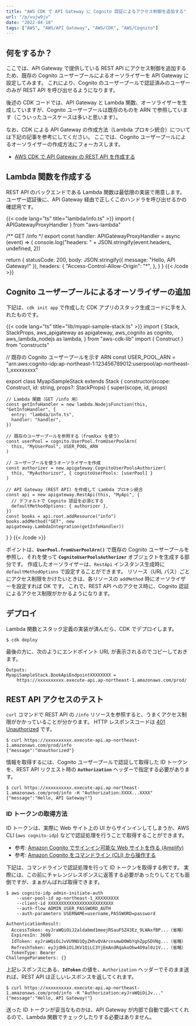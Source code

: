 ```yaml
---
title: "AWS CDK で API Gateway に Cognito 認証によるアクセス制御を追加する"
url: "/p/vujw9jv"
date: "2022-04-18"
tags: ["AWS", "AWS/API Gateway", "AWS/CDK", "AWS/Cognito"]
---
```


何をするか？
----

ここでは、API Gateway で提供している REST API にアクセス制御を追加するため、既存の Cognito ユーザープールによるオーソライザーを API Gateway に設定してみます。
これにより、Cognito のユーザープールで認証済みのユーザーのみが REST API を呼び出せるようになります。

後述の CDK コードでは、API Gateway と Lambda 関数、オーソライザーを生成していますが、Cognito ユーザープールは既存のものを ARN で参照しています（こういったユースケースは多いと思います）。

なお、CDK による API Gateway の作成方法（Lambda プロキシ統合）については下記の記事を参考にしてください。
ここでは、Cognito ユーザープールによるオーソライザーの作成方法にフォーカスします。

- [AWS CDK で API Gateway の REST API を作成する](/p/k7eoer5)


Lambda 関数を作成する
----

REST API のバックエンドである Lambda 関数は最低限の実装で用意します。
ユーザー認証後に、API Gateway 経由で正しくこのハンドラを呼び出せるかの確認用です。

{{< code lang="ts" title="lambda/info.ts" >}}
import { APIGatewayProxyHandler } from "aws-lambda"

/** GET /info */
export const handler: APIGatewayProxyHandler = async (event) => {
  console.log("headers: " + JSON.stringify(event.headers, undefined, 2))

  return {
    statusCode: 200,
    body: JSON.stringify({ message: "Hello, API Gateway!" }),
    headers: {
      "Access-Control-Allow-Origin": "*",
    },
  }
}
{{< /code >}}


Cognito ユーザープールによるオーソライザーの追加
----

下記は、`cdk init app` で作成した CDK アプリのスタック生成コードに手を入れたものです。

{{< code lang="ts" title="lib/myapi-sample-stack.ts" >}}
import {
  Stack,
  StackProps,
  aws_apigateway as apigateway,
  aws_cognito as cognito,
  aws_lambda_nodejs as lambda,
} from "aws-cdk-lib"
import { Construct } from "constructs"

// 既存の Cognito ユーザープールを示す ARN
const USER_POOL_ARN =
  "arn:aws:cognito-idp:ap-northeast-1:123456789012:userpool/ap-northeast-1_xxxxxxxxx"

export class MyapiSampleStack extends Stack {
  constructor(scope: Construct, id: string, props?: StackProps) {
    super(scope, id, props)

    // Lambda 関数（GET /info 用）
    const getInfoHandler = new lambda.NodejsFunction(this, "GetInfoHandler", {
      entry: "lambda/info.ts",
      handler: "handler",
    })

    // 既存のユーザープールを参照する（fromXxx を使う）
    const userPool = cognito.UserPool.fromUserPoolArn(
      this, "MyUserPool", USER_POOL_ARN
    )

    // ユーザープールを使うオーソライザーを作成
    const authorizer = new apigateway.CognitoUserPoolsAuthorizer(
      this, "MyAuthorizor", { cognitoUserPools: [userPool] }
    )

    // API Gateway (REST API) を作成して Lambda プロキシ統合
    const api = new apigateway.RestApi(this, "MyApi", {
      // デフォルトで Cognito 認証を必須とする
      defaultMethodOptions: { authorizer },
    })
    const books = api.root.addResource("info")
    books.addMethod("GET", new apigateway.LambdaIntegration(getInfoHandler))
  }
}
{{< /code >}}

ポイントは、__`UserPool.fromUserPoolArn()`__ で既存の Cognito ユーザープールを参照し、それを使って __`CognitoUserPoolsAuthorizer`__ オブジェクトを生成する部分です。
作成したオーソライザーは、`RestApi` インスタンス生成時に `defaultMethodOptions` で設定することができます。
リソース（URL パス）ごとにアクセス制限をかけたいときは、各リソースの `addMethod` 時にオーソライザーを設定すれば OK です。
これで、REST API へのアクセス時に、Cognito 認証によるアクセス制限がかかるようになります。


デプロイ
----

Lambda 関数とスタック定義の実装が済んだら、CDK でデプロイします。

```console
$ cdk deploy
```

最後の方に、次のようにエンドポイント URL が表示されるのでコピーしておきます。

```
Outputs:
MyapiSampleStack.BookApiEndpointXXXXXXXX =
    https://xxxxxxxxxx.execute-api.ap-northeast-1.amazonaws.com/prod/
```


REST API アクセスのテスト
----

`curl` コマンドで REST API の `/info` リソースを参照すると、うまくアクセス制限がかかっていることが分かります。
HTTP  レスポンスコードは [401 Unauthorized](https://developer.mozilla.org/ja/docs/Web/HTTP/Status/401) です。

```console
$ curl https://xxxxxxxxxx.execute-api.ap-northeast-1.amazonaws.com/prod/info
{"message":"Unauthorized"}
```

情報を取得するには、Cognito ユーザープールで認証して取得した ID トークンを、REST API リクエスト時の __`Authorization`__ ヘッダーで指定する必要があります。

```console
$ curl https://xxxxxxxxxx.execute-api.ap-northeast-1.amazonaws.com/prod/info -H "Authorization:XXXX...XXXX"
{"message":"Hello, API Gateway!"}
```

### ID トークンの取得方法

ID トークンは、実際に Web サイト上の UI からサインインしてしまうか、AWS CLI (`aws cognito-idp`) などで認証処理を行うことで取得することができます。

- 参考: [Amazon Cognito でサインイン可能な Web サイトを作る (Amplify)](/p/pufs8kx)
- 参考: [Amazon Cognito をコマンドライン (CLI) から操作する](/p/yzjj4c7)

下記は、コマンドラインで認証処理を行って ID トークンを取得する例です。
実際には、この前にチャレンジレスポンスに返答する必要があったりしてとても面倒ですが、まぁがんばれば取得できます。

```console
$ aws cognito-idp admin-initiate-auth
    --user-pool-id ap-northeast-1_XXXXXXXXX
    --client-id XXXXXXXXXXXXXXXXXXXXXXXXX
    --auth-flow ADMIN_USER_PASSWORD_AUTH
    --auth-parameters USERNAME=username,PASSWORD=password

AuthenticationResult:
  AccessToken: eyJraWQiOiJ2aldabmd1meejRSauF5Z43Ez_9LWAxfBP...（省略）
  ExpiresIn: 3600
  IdToken: eyJraWQiOiJvVU9NU1QyZHhvQVArcnsmwD0WbYqhZppSDVNg...（省略）
  RefreshToken: eyJjdHkiOiJKV1QiLC3YjEmAndRqakoOhw4O9al0z1V...（省略）
  TokenType: Bearer
ChallengeParameters: {}
```

上記レスポンスにある、__`IdToken`__ の値を、`Authorization` ヘッダーでそのまま送れば、REST API は正しいレスポンスを返してくれます。

```console
$ curl https://xxxxxxxxxx.execute-api.ap-northeast-1.amazonaws.com/prod/info -H "Authorization:eyJraWQiOiJv..."
{"message":"Hello, API Gateway!"}
```

送った ID トークンが妥当なものかは、API Gateway が内部で自動で調べてくれるので、Lambda 関数でチェックしたりする必要はありません。

